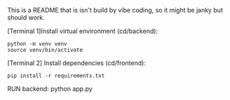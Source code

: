 
This is a README that is isn't build by vibe coding, so it might be janky but should work.


[Terminal 1]Install virtual environment (cd/backend):

    python -m venv venv
    source venv/bin/activate


[Terminal 2] Install dependencies (cd/frontend):

    pip install -r requirements.txt

RUN backend:
    python app.py